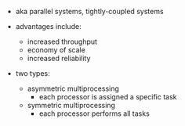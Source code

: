 - aka parallel systems, tightly-coupled systems
- advantages include:
	- increased throughput
	- economy of scale
	- increased reliability
	
- two types:
	- asymmetric multiprocessing
		- each processor is assigned a specific task
	- symmetric multiprocessing
		- each processor performs all tasks